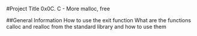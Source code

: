 #Project Title
0x0C. C - More malloc, free

##General Information
How to use the exit function
What are the functions calloc and realloc from the standard library and how to use them
